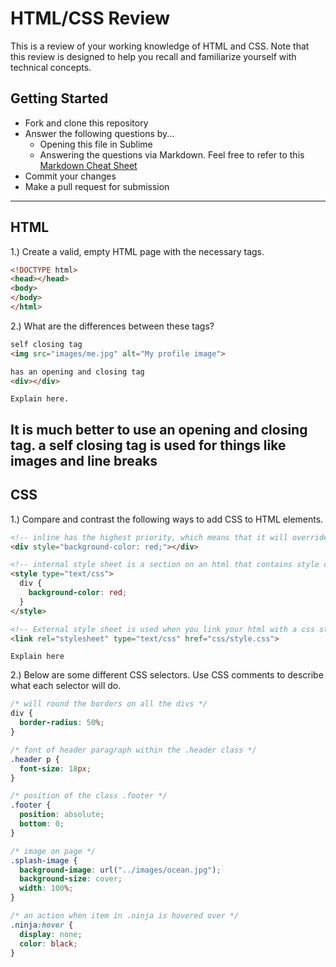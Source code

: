 # HTML/CSS Review

This is a review of your working knowledge of HTML and CSS. Note that this review is designed to help you recall and familiarize yourself with technical concepts.

## Getting Started

* Fork and clone this repository
* Answer the following questions by...
  * Opening this file in Sublime
  * Answering the questions via Markdown. Feel free to refer to this [Markdown Cheat Sheet](https://github.com/adam-p/markdown-here/wiki/Markdown-Cheatsheet)
* Commit your changes
* Make a pull request for submission

---

## HTML

1.) Create a valid, empty HTML page with the necessary tags.

```html
<!DOCTYPE html>
<head></head>
<body>
</body>
</html>
```

2.) What are the differences between these tags?

```html
self closing tag
<img src="images/me.jpg" alt="My profile image">

has an opening and closing tag
<div></div>
```

```
Explain here.
```
It is much better to use an opening and closing tag. a self closing tag is used for things like images and line breaks
---

## CSS

1.) Compare and contrast the following ways to add CSS to HTML elements.

```html
<!-- inline has the highest priority, which means that it will override a style defined inside the <head> tag, or in an external style sheet, or a browser default value. -->
<div style="background-color: red;"></div>

<!-- internal style sheet is a section on an html that contains style definitions. they are assoicated with the <style> tag within the <head> area of the doc. -->
<style type="text/css">
  div {
    background-color: red;
  }
</style>

<!-- External style sheet is used when you link your html with a css style sheet. You then call the element in the style sheet to style it. -->
<link rel="stylesheet" type="text/css" href="css/style.css">
```

```
Explain here
```

2.) Below are some different CSS selectors. Use CSS comments to describe what each selector will do.

```css
/* will round the borders on all the divs */
div {
  border-radius: 50%;
}

/* font of header paragraph within the .header class */
.header p {
  font-size: 18px;
}

/* position of the class .footer */
.footer {
  position: absolute;
  bottom: 0;
}

/* image on page */
.splash-image {
  background-image: url("../images/ocean.jpg");
  background-size: cover;
  width: 100%;
}

/* an action when item in .ninja is hovered over */
.ninja:hover {
  display: none;
  color: black;
}
```




